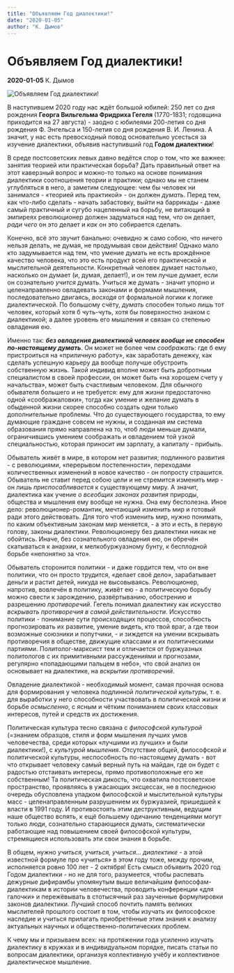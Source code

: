 ```yaml
---
title: "Объявляем Год диалектики!"
date: "2020-01-05"
author: "К. Дымов"
---
```


# Объявляем Год диалектики!

**2020-01-05** К. Дымов

![Объявляем Год диалектики!](https://encrypted-tbn0.gstatic.com/images?q=tbn%3AANd9GcTI1dDfB_jDtsQiGfvJylF18z_vDH2X2G-9xYor9feAyLCdLy24)

В наступившем 2020 году нас ждёт большой юбилей: 250 лет со дня рождения **Георга Вильгельма Фридриха Гегеля** (1770-1831; годовщина приходится на 27 августа) - заодно с юбилеями 200-летия со дня рождения Ф. Энгельса и 150-летия со дня рождения В. И. Ленина. А значит, у нас есть превосходный повод основательно усесться за изучение диалектики, объявив наступивший год **Годом диалектики**!

В среде постсоветских левых давно ведётся спор о том, что же важнее: занятия теорией или практическая борьба? Дать правильный ответ на этот каверзный вопрос и можно-то только на основе понимания диалектики соотношения теории и практики; однако мы не станем углубляться в него, а заметим следующее: чем бы человек ни занимался - «теорией иль практикой» - он должен *думать*. Перед тем, как что-либо сделать - начать забастовку, выйти на баррикады - даже самый практичный и сугубо нацеленный на борьбу, не витающий в эмпиреях революционер должен задуматься над тем, *что* он делает, *ради чего* он это делает и *как* он это собирается сделать.

Конечно, всё это звучит банально: очевидно ж само собою, что ничего нельзя делать, не думая, не продумывая свои действия! Однако мало кто задумывается над тем, что умение думать не есть врождённое качество человека, что это есть продукт всей его практической и мыслительной деятельности. Конкретный человек думает настолько, насколько он думает (и, думая, делает!), и он тем лучше думает, если он сознательно *учится* думать. Учиться же думать - значит упорно и целенаправленно овладевать законами и формами мышления, последовательно двигаясь, *восходя* от формальной логики к логике диалектической. По большому счёту, *думать* способен только лишь тот человек, который хотя б чуть-чуть, хотя бы поверхностно знаком с диалектикой; а далее уровень его мышления и связан со степенью овладения ею.

Именно так: ***без овладения диалектикой человек вообще не способен по-настоящему думать***. Он может не более чем *соображать*: где б ему пристроиться на «приличную работу», как заработать денежку, как сделать успешную карьеру да вообще получше обустроить собственную жизнь. Такой индивид вполне может быть добротным специалистом в своей профессии, он может быть «на хорошем счету у начальства», может быть счастливым человеком. Для обычного обывателя большего и не требуется: ему для жизни предостаточно одной «соображаловки», тогда как умение и желание думать в обыденной жизни скорее способно создать одни только дополнительные проблемы. Что до существующего государства, то ему думающие граждане совсем не нужны, и созданная им система образования прямо направлена на то, чтоб люди меньше думали, ограничившись умением соображать и овладением той узкой специальностью, которая приносит им зарплату, а капиталу - прибыль.

Обыватель живёт в мире, в котором нет развития; подлинного развития - с революциями, «перерывом постепенности», переходами количественных изменений в новое качество - он попросту страшится. Обыватель не ставит перед собою цели и не стремится изменить мир - он лишь *приспосабливается* к существующему миру. А значит, диалектика как учение *о всеобщих законах* *развития* природы, общества и мышления ему вообще не нужна. Она ему бесполезна. Иное дело: революционер-романтик, мечтающий изменить мир и готовый ради этого действовать. Для того чтоб изменить мир, нужно понимать, по каким объективным законам мир меняется, - а это и есть, в первую голову, законы диалектики. Революционеру без диалектики никак не обойтись. Иначе, без сознательного овладения ею, он обречён скатываться к анархии, к мелкобуржуазному бунту, к бесплодной борьбе «непонятно за что».

Обыватель сторонится политики - и даже гордится тем, что он вне политики, что он просто трудится, «делает своё дело», зарабатывает деньги и растит детей, никуда не высовываясь. Революционер, напротив, вовлечён в политику, живёт ею - а политическую борьбу можно свести к зарождению, развёртыванию, обострению и разрешению *противоречий*. Гегель понимал диалектику как искусство *вскрывать противоречия* *в самой действительности*. Искусство политики - понимание сути происходящих процессов, способность прогнозировать их развитие, умение видеть, кто твой враг, а где твои возможные союзники и попутчики, - и зиждется на умении вскрывать противоречия в обществе, движущие классами и их политическими партиями. Политолог-марксист тем и отличается от буржуазных политологов с их примитивными рассуждениями и прогнозами, регулярно «попадающими пальцем в небо», что свой анализ он основывает на диалектике, на *вскрытии противоречий*.

Овладение диалектикой - необходимый момент, самая прочная основа для формирования у человека подлинной *политической культуры*, т. е. для выработки у него способности участвовать в политической жизни и борьбе *осмысленно*, с ясным и чётким пониманием своих классовых интересов, путей и средств их достижения.

Политическая культура тесно связана с *философской культурой* (=знанием образцов, стиля и форм мышления лучших умов человечества, среди которых «лучшими из лучших» и были диалектики!), с *культурой мышления*. Отсутствие общей, философской и политической культуры, неспособность по-настоящему думать - вот что открывает человеку самый верный путь на майдан, где он будет с радостью отстаивать интересы, прямо противоположные его же собственным! Та политическая дикость, что охватила постсоветское пространство, проявляясь в ужасающих эксцессах, не в последнюю очередь обусловлена упадком философской и мыслительной культуры масс - целенаправленным разрушением их буржуазией, пришедшей к власти в 1991 году. И противостоять этим деструктивным, ведущим наше общество вспять, к ещё большему одичанию тенденциями могут только люди, сознательно старающиеся думать, систематически работающие над повышением своей философской культуры, стремящиеся использовать эти свои знания в борьбе.

В общем, нужно *учиться, учиться, учиться... диалектике* - а этой известной формуле про «учиться» в этом году тоже, между прочим, исполняется ровно 100 лет - 2 октября! Есть смысл объявить 2020 год Годом диалектики - но не для того, разумеется, чтобы распевать дежурные дифирамбы упомянутым выше величайшим философам-диалектикам в истории человечества, проводить конференции «для галочки» и пережёвывать в стотысячный раз заученные формулировки законов диалектики. Лучший способ почтить память великих мыслителей прошлого состоит в том, чтобы изучать их философское наследие и учиться прилагать приобретённые этим знания к анализу актуальных научных и общественно-политических проблем.

К чему мы и призываем всех: на протяжении года усиленно изучать диалектику в кружках и в индивидуальном порядке, писать статьи по вопросам диалектики, организуя коллективную учёбу и коллективное диалектическое мышление.